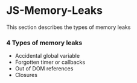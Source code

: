 # JS-Memory-Leaks
This section describes the types of memory leaks

### 4 Types of memory leaks
- Accidental global variable
- Forgotten timer or callbacks
- Out of DOM references
- Closures
